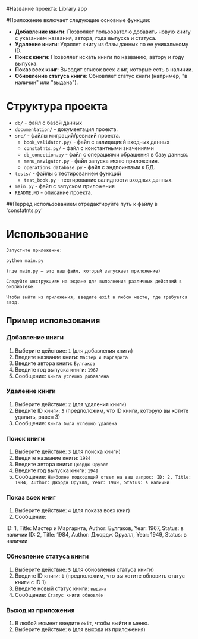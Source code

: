 
#Название проекта: Library app

#Приложение включает следующие основные функции:

- **Добавление книги**: Позволяет пользователю добавить новую книгу с указанием названия, автора, года выпуска и статуса.
- **Удаление книги**: Удаляет книгу из базы данных по ее уникальному ID.
- **Поиск книги**: Позволяет искать книги по названию, автору и году выпуска.
- **Показ всех книг**: Выводит список всех книг, которые есть в наличии.
- **Обновление статуса книги**: Обновляет статус книги (например, "в наличии" или "выдана").

# Структура проекта
- `db/` - файл с базой данных
- `documentation/` - документация проекта.
- `src/` - файлы миграций/ревизий проекта.
  - `book_validator.py/` - файл с валидацией входных данных
  - `constatnts.py/` - файл с константными значениями
  - `db_conection.py` - файл с операциями обращения в базу данных.
  - `menu_navigator.py` - файл запуска меню приложения.
  - `operations_database.py` - файл с эндпоинтами к БД.
- `tests/` - файлы с тестированием функций
  - `test_book.py` - тестирование валидности входных данных.
- `main.py` - файл с запуском приложения
- `README.MD` - описание проекта.

##Перред использованием отредактируйте путь к файлу в 'constatnts.py'

# Использование

    Запустите приложение:

    python main.py

    (где main.py — это ваш файл, который запускает приложение)

    Следуйте инструкциям на экране для выполнения различных действий в библиотеке.

    Чтобы выйти из приложения, введите exit в любом месте, где требуется ввод.
    
## Пример использования

### Добавление книги
1. Выберите действие: `1` (для добавления книги)
2. Введите название книги: `Мастер и Маргарита`
3. Введите автора книги: `Булгаков`
4. Введите год выпуска книги: `1967`
5. Сообщение: `Книга успешно добавлена`

### Удаление книги
1. Выберите действие: `2` (для удаления книги)
2. Введите ID книги: `3` (предположим, что ID книги, которую вы хотите удалить, равен 3)
3. Сообщение: `Книга была успешно удалена`

### Поиск книги
1. Выберите действие: `3` (для поиска книги)
2. Введите название книги: `1984`
3. Введите автора книги: `Джордж Оруэлл`
4. Введите год выпуска книги: `1949`
5. Сообщение: `Наиболее подходящий ответ на ваш запрос: ID: 2, Title: 1984, Author: Джордж Оруэлл, Year: 1949, Status: в наличии`

### Показ всех книг
1. Выберите действие: `4` (для показа всех книг)
2. Сообщение: 

ID: 1, Title: Мастер и Маргарита, Author: Булгаков, Year: 1967, Status: в наличии
ID: 2, Title: 1984, Author: Джордж Оруэлл, Year: 1949, Status: в наличии


### Обновление статуса книги
1. Выберите действие: `5` (для обновления статуса книги)
2. Введите ID книги: `1` (предположим, что вы хотите обновить статус книги с ID 1)
3. Введите новый статус книги: `выдана`
4. Сообщение: `Статус книги обновлён`

### Выход из приложения
1. В любой момент введите `exit`, чтобы выйти в меню.
2. Выберите действие: `6` (для выхода из приложения)

    




